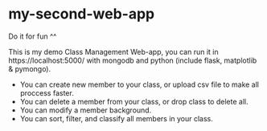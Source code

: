 # my-second-web-app

Do it for fun ^^

This is my demo Class Management Web-app, you can run it in https://localhost:5000/ with mongodb and python (include flask, matplotlib & pymongo).

+ You can create new member to your class, or upload csv file to make all proccess faster.
+ You can delete a member from your class, or drop class to delete all.
+ You can modify a member background.
+ You can sort, filter, and classify all members in your class.
